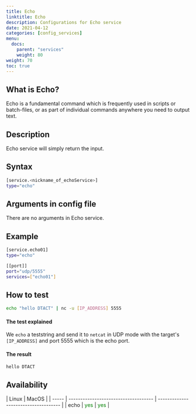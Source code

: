 ```yaml
---
title: Echo
linktitle: Echo
description: Configurations for Echo service
date: 2021-04-12
categories: [config_services]
menu:
  docs:
    parent: "services"
    weight: 80
weight: 70
toc: true
---
```


## What is Echo?

Echo is a fundamental command which is frequently used in scripts or batch-files,
or as part of individual commands anywhere you need to output text.

## Description

Echo service will simply return the input.

## Syntax

```bash
[service.<nickname_of_echoService>]
type="echo"
```

## Arguments in config file

There are no arguments in Echo service.

## Example

```bash
[service.echo01]
type="echo"

[[port]]
port="udp/5555"
services=["echo01"]
```

## How to test

```bash
echo "hello DTACT" | nc -u [IP_ADDRESS] 5555
```

#### The test explained

We `echo` a teststring and send it to `netcat` in UDP mode with the target's `[IP_ADDRESS]` and port 5555 which is the echo port.

#### The result

```bash
hello DTACT
```

## Availability

| Linux | MacOS                                |
| ----- | ------------------------------------ | ------------------------------------ |
| echo  | <span style="color:green">yes</span> | <span style="color:green">yes</span> |
